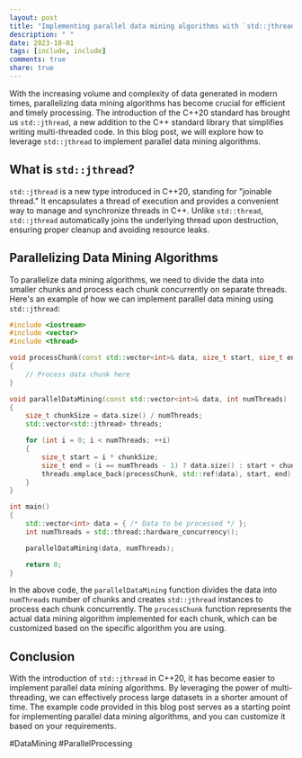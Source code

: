 ```yaml
---
layout: post
title: "Implementing parallel data mining algorithms with `std::jthread`"
description: " "
date: 2023-10-01
tags: [include, include]
comments: true
share: true
---
```


With the increasing volume and complexity of data generated in modern times, parallelizing data mining algorithms has become crucial for efficient and timely processing. The introduction of the C++20 standard has brought us `std::jthread`, a new addition to the C++ standard library that simplifies writing multi-threaded code. In this blog post, we will explore how to leverage `std::jthread` to implement parallel data mining algorithms.

## What is `std::jthread`?

`std::jthread` is a new type introduced in C++20, standing for "joinable thread." It encapsulates a thread of execution and provides a convenient way to manage and synchronize threads in C++. Unlike `std::thread`, `std::jthread` automatically joins the underlying thread upon destruction, ensuring proper cleanup and avoiding resource leaks.

## Parallelizing Data Mining Algorithms

To parallelize data mining algorithms, we need to divide the data into smaller chunks and process each chunk concurrently on separate threads. Here's an example of how we can implement parallel data mining using `std::jthread`:

```cpp
#include <iostream>
#include <vector>
#include <thread>

void processChunk(const std::vector<int>& data, size_t start, size_t end)
{
    // Process data chunk here
}

void parallelDataMining(const std::vector<int>& data, int numThreads)
{
    size_t chunkSize = data.size() / numThreads;
    std::vector<std::jthread> threads;

    for (int i = 0; i < numThreads; ++i)
    {
        size_t start = i * chunkSize;
        size_t end = (i == numThreads - 1) ? data.size() : start + chunkSize;
        threads.emplace_back(processChunk, std::ref(data), start, end);
    }
}

int main()
{
    std::vector<int> data = { /* Data to be processed */ };
    int numThreads = std::thread::hardware_concurrency();

    parallelDataMining(data, numThreads);

    return 0;
}
```

In the above code, the `parallelDataMining` function divides the data into `numThreads` number of chunks and creates `std::jthread` instances to process each chunk concurrently. The `processChunk` function represents the actual data mining algorithm implemented for each chunk, which can be customized based on the specific algorithm you are using.

## Conclusion

With the introduction of `std::jthread` in C++20, it has become easier to implement parallel data mining algorithms. By leveraging the power of multi-threading, we can effectively process large datasets in a shorter amount of time. The example code provided in this blog post serves as a starting point for implementing parallel data mining algorithms, and you can customize it based on your requirements.

#DataMining #ParallelProcessing